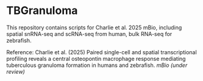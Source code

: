 # TBGranuloma
This repository contains scripts for Charlie et al. 2025 mBio, including spatial snRNA-seq and scRNA-seq from human, bulk RNA-seq for zebrafish.

Reference:
Charlie et al. (2025) Paired single-cell and spatial transcriptional profiling reveals a central osteopontin
macrophage response mediating tuberculous granuloma formation in humans and
zebrafish. _mBio (under review)_

